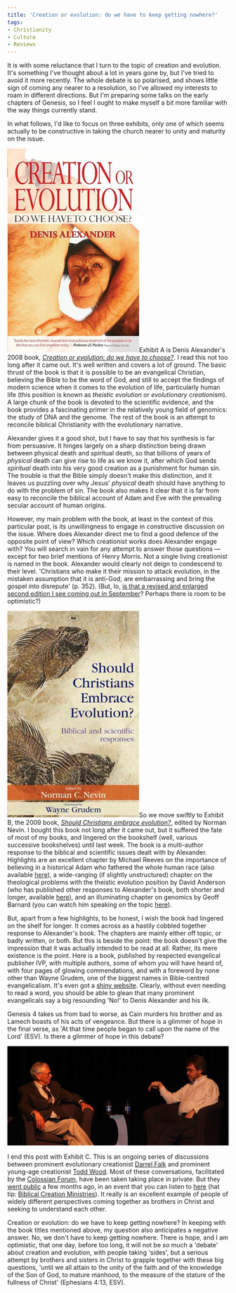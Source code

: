 ```yaml
---
title: 'Creation or evolution: do we have to keep getting nowhere?'
tags:
- Christianity
- Culture
- Reviews
---
```

It is with some reluctance that I turn to the topic of creation and evolution. It's something I've thought about a lot in years gone by, but I've tried to avoid it more recently. The whole debate is so polarised, and shows little sign of coming any nearer to a resolution, so I've allowed my interests to roam in different directions. But I'm preparing some talks on the early chapters of Genesis, so I feel I ought to make myself a bit more familiar with the way things currently stand.

In what follows, I'd like to focus on three exhibits, only one of which seems actually to be constructive in taking the church nearer to unity and maturity on the issue.

[<img alt="Creation or evolution: do we have to choose?" title="Creation or evolution: do we have to choose?" src="/assets/creation-evolution-alexander.jpg" class="alignright" />](http://www.amazon.co.uk/Creation-Evolution-Do-Have-Choose/dp/1854247468)Exhibit A is Denis Alexander's 2008 book, [_Creation or evolution: do we have to choose?_](http://www.amazon.co.uk/Creation-Evolution-Do-Have-Choose/dp/1854247468). I read this not too long after it came out. It's well written and covers a lot of ground. The basic thrust of the book is that it is possible to be an evangelical Christian, believing the Bible to be the word of God, and still to accept the findings of modern science when it comes to the evolution of life, particularly human life (this position is known as *theistic evolution* or *evolutionary creationism*). A large chunk of the book is devoted to the scientific evidence, and the book provides a fascinating primer in the relatively young field of genomics: the study of DNA and the genome. The rest of the book is an attempt to reconcile biblical Christianity with the evolutionary narrative.

Alexander gives it a good shot, but I have to say that his synthesis is far from persuasive. It hinges largely on a sharp distinction being drawn between physical death and spiritual death, so that billions of years of _physical_ death can give rise to life as we know it, after which God sends _spiritual_ death into his very good creation as a punishment for human sin. The trouble is that the Bible simply doesn't make this distinction, and it leaves us puzzling over why Jesus' _physical_ death should have anything to do with the problem of sin. The book also makes it clear that it is far from easy to reconcile the biblical account of Adam and Eve with the prevailing secular account of human origins.

However, my main problem with the book, at least in the context of this particular post, is its unwillingness to engage in constructive discussion on the issue. Where does Alexander direct me to find a good defence of the opposite point of view? Which creationist works does Alexander engage with? You will search in vain for any attempt to answer those questions &mdash; except for two brief mentions of Henry Morris. Not a single living creationist is named in the book. Alexander would clearly not deign to condescend to their level. 'Christians who make it their mission to attack evolution, in the mistaken assumption that it is anti-God, are embarrassing and bring the gospel into disrepute' (p. 352). (But, lo, [is that a revised and enlarged second edition I see coming out in September](http://www.lionhudson.com/display.asp?K=9780857215789)? Perhaps there is room to be optimistic?)

[<img alt="Should Christians embrace evolution?" title="Should Christians embrace evolution?" src="/assets/nevin-evolution.jpg" class="alignright" />](http://www.thinkivp.com/9781844744060)So we move swiftly to Exhibit B, the 2009 book, [_Should Christians embrace evolution?_](http://www.thinkivp.com/9781844744060), edited by Norman Nevin. I bought this book not long after it came out, but it suffered the fate of most of my books, and lingered on the bookshelf (well, various successive bookshelves) until last week. The book is a multi-author response to the biblical and scientific issues dealt with by Alexander. Highlights are an excellent chapter by Michael Reeves on the importance of believing in a historical Adam who fathered the whole human race (also available [here](http://www.reformation21.org/articles/adam-and-eve.php)), a wide-ranging (if slightly unstructured) chapter on the theological problems with the theistic evolution position by David Anderson (who has published other responses to Alexander's book, both shorter and longer, available [here](http://david.dw-perspective.org.uk/writings/creation-or-evolution-dr-denis-alexander/index.php/intro)), and an illuminating chapter on genomics by Geoff Barnard (you can watch him speaking on the topic [here](https://www.youtube.com/watch?v=31XNpXB0_ZY)).

But, apart from a few highlights, to be honest, I wish the book had lingered on the shelf for longer. It comes across as a hastily cobbled together response to Alexander's book. The chapters are mainly either off topic, or badly written, or both. But this is beside the point: the book doesn't give the impression that it was actually intended to be read at all. Rather, its mere existence is the point. Here is a book, published by respected evangelical publisher IVP, with multiple authors, some of whom you will have heard of, with four pages of glowing commendations, and with a foreword by none other than Wayne Grudem, one of the biggest names in Bible-centred evangelicalism. It's even got a [shiny website](http://shouldchristiansembraceevolution.com/). Clearly, without even needing to read a word, you should be able to glean that many prominent evangelicals say a big resounding 'No!' to Denis Alexander and his ilk.

Genesis 4 takes us from bad to worse, as Cain murders his brother and as Lamech boasts of his acts of vengeance. But there is a glimmer of hope in the final verse, as 'At that time people began to call upon the name of the Lord' (ESV). Is there a glimmer of hope in this debate?

[<img alt="Darrel Falk and Todd Wood" title="Darrel Falk and Todd Wood" src="/assets/falk-wood.jpg" />](http://www.bryantriangle.com/news/young-earth-creationist-and-theistic-evolutionist-discuss-beliefs/)

I end this post with Exhibit C. This is an ongoing series of discussions between prominent evolutionary creationist [Darrel Falk](http://biologos.org/about/team/darrel-falk) and prominent young-age creationist [Todd Wood](http://toddcwood.blogspot.co.uk/). Most of these conversations, facilitated by the [Colossian Forum](http://www.colossianforum.org/), have been taken taking place in private. But they [went public](http://www.bryantriangle.com/news/young-earth-creationist-and-theistic-evolutionist-discuss-beliefs/) a few months ago, in an event that you can listen to [here](http://www.bryan.edu/19399.html) (hat tip: [Biblical Creation Ministries](https://www.facebook.com/biblicalcreationministries/posts/1391973507736811)). It really is an excellent example of people of widely different perspectives coming together as brothers in Christ and seeking to understand each other.

Creation or evolution: do we have to keep getting nowhere? In keeping with the book titles mentioned above, my question also anticipates a negative answer. No, we don't have to keep getting nowhere. There is hope, and I am optimistic, that one day, before too long, it will not be _so_ much a 'debate' about creation and evolution, with people taking 'sides', but a serious attempt by brothers and sisters in Christ to grapple together with these big questions, 'until we all attain to the unity of the faith and of the knowledge of the Son of God, to mature manhood, to the measure of the stature of the fullness of Christ' (Ephesians 4:13, ESV).
